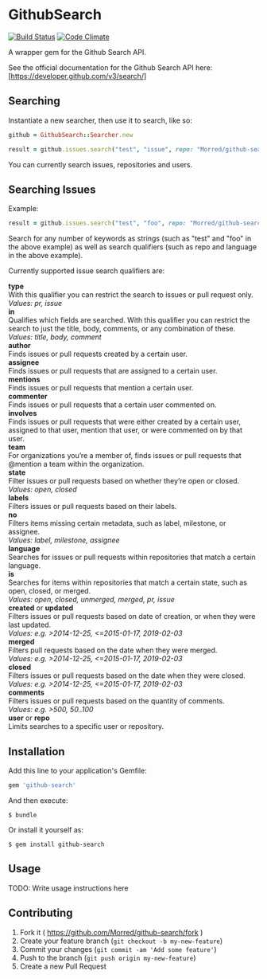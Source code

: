 # GithubSearch 
[![Build Status](https://travis-ci.org/Morred/github-search.svg?branch=master)](https://travis-ci.org/Morred/github-search) [![Code Climate](https://codeclimate.com/github/Morred/github-search/badges/gpa.svg)](https://codeclimate.com/github/Morred/github-search)

A wrapper gem for the Github Search API.

See the official documentation for the Github Search API here: [https://developer.github.com/v3/search/]

## Searching

Instantiate a new searcher, then use it to search, like so:

```ruby
github = GithubSearch::Searcher.new

result = github.issues.search("test", "issue", repo: "Morred/github-search", label: "enhancement")
```

You can currently search issues, repositories and users.

## Searching Issues

Example:
```ruby
result = github.issues.search("test", "foo", repo: "Morred/github-search", language: "Ruby")
```

Search for any number of keywords as strings (such as "test" and "foo" in the above example) as well as search qualifiers (such as repo and language in the above example).

Currently supported issue search qualifiers are:

**type**  
With this qualifier you can restrict the search to issues or pull request only.  
*Values: pr, issue*  
**in**  
Qualifies which fields are searched. With this qualifier you can restrict the search to just the title, body, comments, or any combination of these.  
*Values: title, body, comment*  
**author**  
Finds issues or pull requests created by a certain user.  
**assignee**  
Finds issues or pull requests that are assigned to a certain user.  
**mentions**  
Finds issues or pull requests that mention a certain user.  
**commenter**  
Finds issues or pull requests that a certain user commented on.  
**involves**  
Finds issues or pull requests that were either created by a certain user, assigned to that user, mention that user, or were commented on by that user.  
**team**  
For organizations you’re a member of, finds issues or pull requests that @mention a team within the organization.  
**state**  
Filter issues or pull requests based on whether they’re open or closed.  
*Values: open, closed*  
**labels**  
Filters issues or pull requests based on their labels.  
**no**  
Filters items missing certain metadata, such as label, milestone, or assignee.  
*Values: label, milestone, assignee*  
**language**  
Searches for issues or pull requests within repositories that match a certain language.  
**is**  
Searches for items within repositories that match a certain state, such as open, closed, or merged.  
*Values: open, closed, unmerged, merged, pr, issue*  
**created** or **updated**  
Filters issues or pull requests based on date of creation, or when they were last updated.  
*Values: e.g. >2014-12-25, <=2015-01-17, 2019-02-03*  
**merged**  
Filters pull requests based on the date when they were merged.  
*Values: e.g. >2014-12-25, <=2015-01-17, 2019-02-03*  
**closed**  
Filters issues or pull requests based on the date when they were closed.  
*Values: e.g. >2014-12-25, <=2015-01-17, 2019-02-03*  
**comments**  
Filters issues or pull requests based on the quantity of comments.  
*Values: e.g. >500, 50..100*  
**user** or **repo**  
Limits searches to a specific user or repository.  

## Installation

Add this line to your application's Gemfile:

```ruby
gem 'github-search'
```

And then execute:

    $ bundle

Or install it yourself as:

    $ gem install github-search

## Usage

TODO: Write usage instructions here

## Contributing

1. Fork it ( https://github.com/Morred/github-search/fork )
2. Create your feature branch (`git checkout -b my-new-feature`)
3. Commit your changes (`git commit -am 'Add some feature'`)
4. Push to the branch (`git push origin my-new-feature`)
5. Create a new Pull Request

